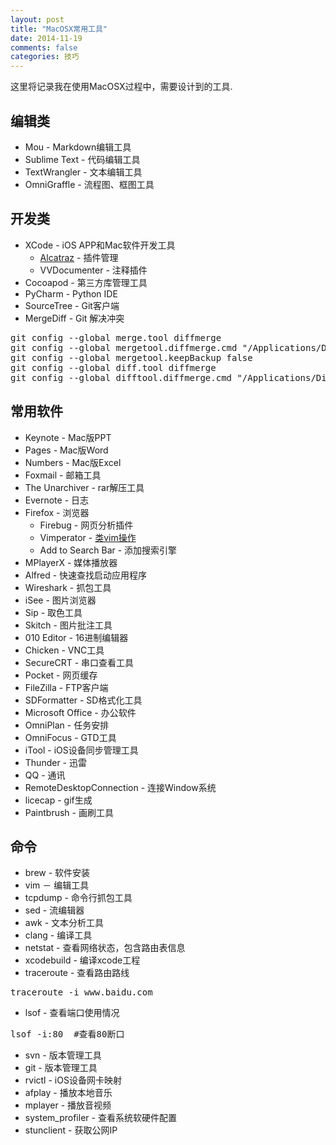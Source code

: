 ```yaml
---
layout: post
title: "MacOSX常用工具"
date: 2014-11-19
comments: false
categories: 技巧
---
```

这里将记录我在使用MacOSX过程中，需要设计到的工具.

## 编辑类
* Mou - Markdown编辑工具
* Sublime Text - 代码编辑工具
* TextWrangler - 文本编辑工具
* OmniGraffle - 流程图、框图工具

## 开发类
* XCode - iOS APP和Mac软件开发工具
	* [Alcatraz](http://alcatraz.io/) - 插件管理
	* VVDocumenter - 注释插件
* Cocoapod - 第三方库管理工具
* PyCharm - Python IDE
* SourceTree - Git客户端
* MergeDiff - Git 解决冲突
<pre>
git config --global merge.tool diffmerge
git config --global mergetool.diffmerge.cmd "/Applications/DiffMerge.app/Contents/MacOS/diffmerge --merge --result=\$MERGED \$LOCAL \$BASE \$REMOTE"
git config --global mergetool.keepBackup false
git config --global diff.tool diffmerge
git config --global difftool.diffmerge.cmd "/Applications/DiffMerge.app/Contents/MacOS/diffmerge \$LOCAL \$REMOTE"
</pre>

## 常用软件
* Keynote - Mac版PPT
* Pages - Mac版Word
* Numbers - Mac版Excel
* Foxmail - 邮箱工具
* The Unarchiver - rar解压工具
* Evernote - 日志
* Firefox - 浏览器
	* Firebug - 网页分析插件
	* Vimperator - [类vim操作](http://pic002.cnblogs.com/images/2010/175824/2010110310103424.jpg)
	* Add to Search Bar - 添加搜索引擎
* MPlayerX - 媒体播放器
* Alfred - 快速查找启动应用程序
* Wireshark - 抓包工具
* iSee - 图片浏览器
* Sip - 取色工具
* Skitch - 图片批注工具
* 010 Editor - 16进制编辑器
* Chicken - VNC工具
* SecureCRT - 串口查看工具
* Pocket - 网页缓存
* FileZilla - FTP客户端
* SDFormatter - SD格式化工具
* Microsoft Office - 办公软件
* OmniPlan - 任务安排
* OmniFocus - GTD工具
* iTool - iOS设备同步管理工具
* Thunder - 迅雷
* QQ - 通讯
* RemoteDesktopConnection - 连接Window系统
* licecap - gif生成
* Paintbrush - 画刷工具

## 命令
* brew - 软件安装
* vim － 编辑工具
* tcpdump - 命令行抓包工具
* sed - 流编辑器
* awk - 文本分析工具
* clang - 编译工具
* netstat - 查看网络状态，包含路由表信息
* xcodebuild - 编译xcode工程
* traceroute - 查看路由路线
<pre>
traceroute -i www.baidu.com
</pre>
* lsof - 查看端口使用情况
<pre>
lsof -i:80  #查看80断口
</pre>
* svn - 版本管理工具
* git - 版本管理工具
* rvictl - iOS设备网卡映射
* afplay - 播放本地音乐
* mplayer - 播放音视频
* system_profiler - 查看系统软硬件配置
* stunclient - 获取公网IP
